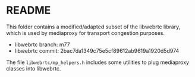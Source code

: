 # README

This folder contains a modified/adapted subset of the libwebrtc library, which is used by mediaproxy for transport congestion purposes.

* libwebrtc branch: m77
* libwebrtc commit: 2bac7da1349c75e5cf89612ab9619a1920d5d974

The file `libwebrtc/mp_helpers.h` includes some utilities to plug mediaproxy classes into libwebrtc.
